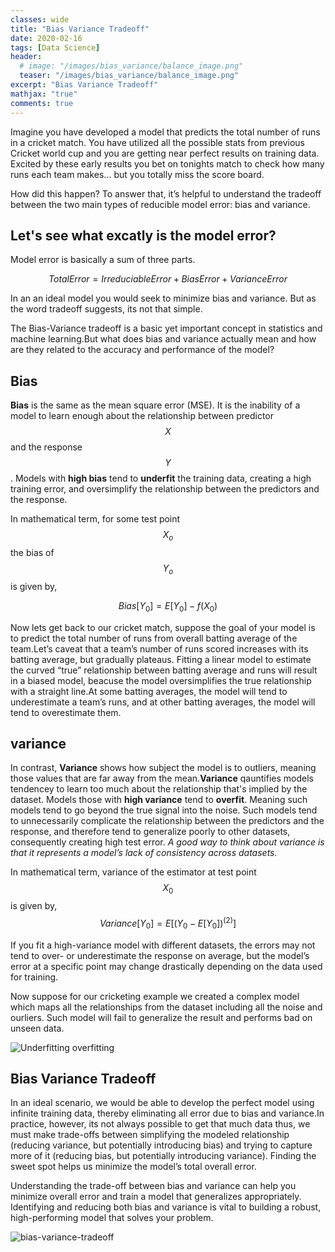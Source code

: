 ```yaml
---
classes: wide
title: "Bias Variance Tradeoff"
date: 2020-02-16
tags: [Data Science]
header:
  # image: "/images/bias_variance/balance_image.png"
  teaser: "/images/bias_variance/balance_image.png"
excerpt: "Bias Variance Tradeoff"
mathjax: "true"
comments: true
---
```


Imagine you have developed a model that predicts the total number of runs in a cricket match. You have utilized all the possible stats from previous Cricket world cup and you are getting near perfect results on training data. Excited by these early results you bet on tonights match to check how many runs each team makes... but you totally miss the score board.

How did this happen? To answer that, it’s helpful to understand the tradeoff between the two main types of reducible model error: bias and variance.

## Let's see what excatly is the model error?

Model error is basically a sum of three parts.

$$ Total Error = Irreduciable Error + Bias Error + Variance Error $$

In an an ideal model you would seek to minimize bias and variance. But as the word tradeoff suggests, its not that simple.

The Bias-Variance tradeoff is a basic yet important concept in statistics and machine learning.But what does bias and variance actually mean and how are they related to the accuracy and performance of the model?

## Bias

**Bias** is the same as the mean square error (MSE). It is the inability of a model to learn enough about the relationship between predictor $$ X $$ and the response $$ Y $$. Models with **high bias** tend to **underfit** the training data, creating a high training error, and oversimplify the relationship between the predictors and the response. 

In mathematical term, for some test point $$ X_o$$ the bias of $$Y_o$$ is given by,

$$ Bias[Y_0]=E[Y_0]-f(X_0) $$

Now lets get back to our cricket match, suppose the goal of your model is to predict the total number of runs from overall batting average of the team.Let’s caveat that a team’s number of runs scored increases with its batting average, but gradually plateaus. Fitting a linear model to estimate the curved “true” relationship between batting average and runs will result in a biased model, beacuse the model oversimplifies the true relationship with a straight line.At some batting averages, the model will tend to underestimate a team’s runs, and at other batting averages, the model will tend to overestimate them.

## variance 
In contrast, **Variance** shows how subject the model is to outliers, meaning those values that are far away from the mean.**Variance** qauntifies models tendencey to learn too much about the relationship that's implied by the dataset. 
Models those with **high variance** tend to **overfit**. Meaning such models tend to go beyond the true signal into the noise. Such models tend to unnecessarily complicate the relationship between the predictors and the response, and therefore tend to generalize poorly to other datasets, consequently creating high test error. *A good way to think about variance is that it represents a model’s lack of consistency across datasets.* 

In mathematical term, variance of the estimator at test point $$X_0$$ is given by,
$$ Variance[Y_0]= E[(Y_0 -E[Y_0])^(2)]$$

If you fit a high-variance model with different datasets, the errors may not tend to over- or underestimate the response on average, but the model’s error at a specific point may change drastically depending on the data used for training.

Now suppose for our cricketing example we created a complex model which maps all the relationships from the dataset including all the noise and ourliers. Such model will fail to generalize the result and performs bad on unseen data.  

<img src="{{ site.url }}{{ site.baseurl }}/images/bias_variance/under_over_fitting.jpg" alt="Underfitting overfitting">

## Bias Variance Tradeoff

In an ideal scenario, we would be able to develop the perfect model using infinite training data, thereby eliminating all error due to bias and variance.In practice, however, its not always possible to get that much data thus, we must make trade-offs between simplifying the modeled relationship (reducing variance, but potentially introducing bias) and trying to capture more of it (reducing bias, but potentially introducing variance). Finding the sweet spot helps us minimize the model’s total overall error.

Understanding the trade-off between bias and variance can help you minimize overall error and train a model that generalizes appropriately. Identifying and reducing both bias and variance is vital to building a robust, high-performing model that solves your problem.

<img src="{{ site.url }}{{ site.baseurl }}/images/bias_variance/bias_variance_tradeoff.png" alt="bias-variance-tradeoff">

